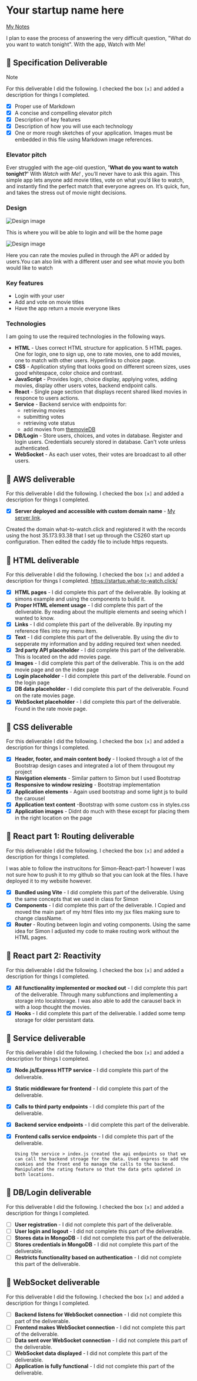 # Your startup name here

[My Notes](notes.md)

I plan to ease the process of answering the very difficult question, "What do you want to watch tonight". With the app, Watch with Me!

## 🚀 Specification Deliverable

> [!NOTE]
> For this deliverable I did the following. I checked the box `[x]` and added a description for things I completed.

- [x] Proper use of Markdown
- [x] A concise and compelling elevator pitch
- [x] Description of key features
- [x] Description of how you will use each technology
- [x] One or more rough sketches of your application. Images must be embedded in this file using Markdown image references.

### Elevator pitch

Ever struggled with the age-old question, **'What do you want to watch tonight?'** With _Watch with Me!_ , you’ll never have to ask this again. This simple app lets anyone add movie titles, vote on what you’d like to watch, and instantly find the perfect match that everyone agrees on. It’s quick, fun, and takes the stress out of movie night decisions.

### Design

![Design image](Images/LoginPhoto.png)

This is where you will be able to login and will be the home page

![Design image](Images/RateMovie.png)

Here you can rate the movies pulled in through the API or added by users.You can also link with a different user and see what movie you both would like to watch

### Key features

- Login with your user
- Add and vote on movie titles
- Have the app return a movie everyone likes

### Technologies

I am going to use the required technologies in the following ways.

- **HTML** - Uses correct HTML structure for application. 5 HTML pages. One for login, one to sign up, one to rate movies, one to add movies, one to match with other users. Hyperlinks to choice page.
- **CSS** - Application styling that looks good on different screen sizes, uses good whitespace, color choice and contrast.
- **JavaScript** - Provides login, choice display, applying votes, adding movies, display other users votes, backend endpoint calls.
- **React** - Single page section that displays recent shared liked movies in responce to users actions.
- **Service** - Backend service with endpoints for:
  - retrieving movies
  - submitting votes
  - retrieving vote status
  - add movies from [themovieDB](https://developer.themoviedb.org/reference/movie-popular-list)
- **DB/Login** - Store users, choices, and votes in database. Register and login users. Credentials securely stored in database. Can't vote unless authenticated.
- **WebSocket** - As each user votes, their votes are broadcast to all other users.

## 🚀 AWS deliverable

For this deliverable I did the following. I checked the box `[x]` and added a description for things I completed.

- [x] **Server deployed and accessible with custom domain name** - [My server link](https://what-to-watch.click/).

Created the domain what-to-watch.click and registered it with the records using the host 35.173.93.38 that I set up through the CS260 start up configuration. Then edited the caddy file to include https requests.

## 🚀 HTML deliverable

For this deliverable I did the following. I checked the box `[x]` and added a description for things I completed.
https://startup.what-to-watch.click/

- [x] **HTML pages** - I did complete this part of the deliverable. By looking at simons example and using the components to build it.
- [x] **Proper HTML element usage** - I did complete this part of the deliverable. By reading about the multiple elements and seeing which I wanted to know.
- [x] **Links** - I did complete this part of the deliverable. By inputing my reference files into my menu item.
- [x] **Text** - I did complete this part of the deliverable. By using the div to sepperate my information and by adding required text when needed.
- [x] **3rd party API placeholder** - I did complete this part of the deliverable. This is located on the add movies page.
- [x] **Images** - I did complete this part of the deliverable. This is on the add movie page and on the index page
- [x] **Login placeholder** - I did complete this part of the deliverable. Found on the login page
- [x] **DB data placeholder** - I did complete this part of the deliverable. Found on the rate movies page.
- [x] **WebSocket placeholder** - I did complete this part of the deliverable. Found in the rate movie page.

## 🚀 CSS deliverable

For this deliverable I did the following. I checked the box `[x]` and added a description for things I completed.

- [x] **Header, footer, and main content body** - I looked through a lot of the Bootstrap design cases and integrated a lot of them througout my project
- [x] **Navigation elements** - Similar pattern to Simon but I used Bootstrap
- [x] **Responsive to window resizing** - Bootstrap implementation
- [x] **Application elements** - Again used bootstrap and some light js to build the carousel
- [x] **Application text content** -Bootstrap with some custom css in styles.css
- [x] **Application images** - Didnt do much with these except for placing them in the right location on the page

## 🚀 React part 1: Routing deliverable

For this deliverable I did the following. I checked the box `[x]` and added a description for things I completed.

I was able to follow the instrucitons for Simon-React-part-1 however I was not sure how to push it to my github so that you can look at the files. I have deployed it to my website however.

- [x] **Bundled using Vite** - I did complete this part of the deliverable. Using the same concepts that we used in class for Simon
- [x] **Components** - I did complete this part of the deliverable. I Copied and moved the main part of my html files into my jsx files making sure to change className.
- [x] **Router** - Routing between login and voting components. Using the same idea for Simon I adjusted my code to make routing work without the HTML pages.

## 🚀 React part 2: Reactivity

For this deliverable I did the following. I checked the box `[x]` and added a description for things I completed.

- [x] **All functionality implemented or mocked out** - I did complete this part of the deliverable.
      Through many subfunctions and implementing a storage into localstorage. I was also able to add the carausel back in with a loop thought the movies.
- [x] **Hooks** - I did complete this part of the deliverable.
      I added some temp storage for older persistant data.

## 🚀 Service deliverable

For this deliverable I did the following. I checked the box `[x]` and added a description for things I completed.

- [x] **Node.js/Express HTTP service** - I did complete this part of the deliverable.
- [x] **Static middleware for frontend** - I did complete this part of the deliverable.
- [x] **Calls to third party endpoints** - I did complete this part of the deliverable.
- [x] **Backend service endpoints** - I did complete this part of the deliverable.
- [x] **Frontend calls service endpoints** - I did complete this part of the deliverable.

      Using the service > index.js created the api endpoints so that we can call the backend stroage for the data. Used express to add the cookies and the front end to manage the calls to the backend. Manipulated the rating feature so that the data gets updated in both locations.

## 🚀 DB/Login deliverable

For this deliverable I did the following. I checked the box `[x]` and added a description for things I completed.

- [ ] **User registration** - I did not complete this part of the deliverable.
- [ ] **User login and logout** - I did not complete this part of the deliverable.
- [ ] **Stores data in MongoDB** - I did not complete this part of the deliverable.
- [ ] **Stores credentials in MongoDB** - I did not complete this part of the deliverable.
- [ ] **Restricts functionality based on authentication** - I did not complete this part of the deliverable.

## 🚀 WebSocket deliverable

For this deliverable I did the following. I checked the box `[x]` and added a description for things I completed.

- [ ] **Backend listens for WebSocket connection** - I did not complete this part of the deliverable.
- [ ] **Frontend makes WebSocket connection** - I did not complete this part of the deliverable.
- [ ] **Data sent over WebSocket connection** - I did not complete this part of the deliverable.
- [ ] **WebSocket data displayed** - I did not complete this part of the deliverable.
- [ ] **Application is fully functional** - I did not complete this part of the deliverable.
